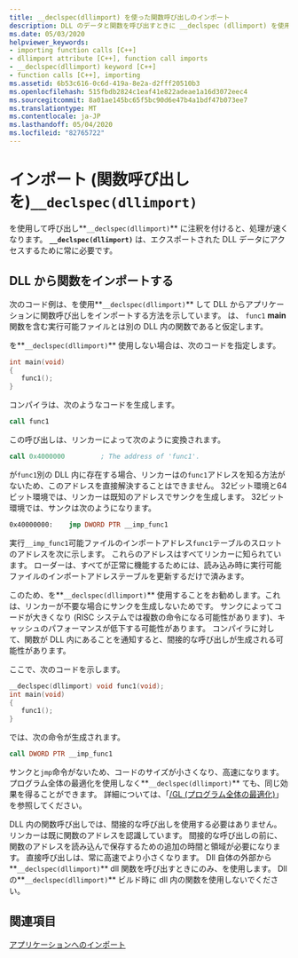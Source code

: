 ```yaml
---
title: __declspec(dllimport) を使った関数呼び出しのインポート
description: DLL のデータと関数を呼び出すときに __declspec (dllimport) を使用する方法と理由。
ms.date: 05/03/2020
helpviewer_keywords:
- importing function calls [C++]
- dllimport attribute [C++], function call imports
- __declspec(dllimport) keyword [C++]
- function calls [C++], importing
ms.assetid: 6b53c616-0c6d-419a-8e2a-d2fff20510b3
ms.openlocfilehash: 515fbdb2824c1eaf41e822adeae1a16d3072eec4
ms.sourcegitcommit: 8a01ae145bc65f5bc90d6e47b4a1bdf47b073ee7
ms.translationtype: MT
ms.contentlocale: ja-JP
ms.lasthandoff: 05/04/2020
ms.locfileid: "82765722"
---
```

# <a name="importing-function-calls-using-__declspecdllimport"></a>インポート (関数呼び出しを)`__declspec(dllimport)`

を使用して呼び出し**`__declspec(dllimport)`** に注釈を付けると、処理が速くなります。 **`__declspec(dllimport)`** は、エクスポートされた DLL データにアクセスするために常に必要です。

## <a name="import-a-function-from-a-dll"></a>DLL から関数をインポートする

次のコード例は、を使用**`__declspec(dllimport)`** して DLL からアプリケーションに関数呼び出しをインポートする方法を示しています。 は、 `func1` **main**関数を含む実行可能ファイルとは別の DLL 内の関数であると仮定します。

を**`__declspec(dllimport)`** 使用しない場合は、次のコードを指定します。

```C
int main(void)
{
   func1();
}
```

コンパイラは、次のようなコードを生成します。

```asm
call func1
```

この呼び出しは、リンカーによって次のように変換されます。

```asm
call 0x4000000         ; The address of 'func1'.
```

が`func1`別の DLL 内に存在する場合、リンカーはの`func1`アドレスを知る方法がないため、このアドレスを直接解決することはできません。 32ビット環境と64ビット環境では、リンカーは既知のアドレスでサンクを生成します。 32ビット環境では、サンクは次のようになります。

```asm
0x40000000:    jmp DWORD PTR __imp_func1
```

実行`__imp_func1`可能ファイルのインポートアドレス`func1`テーブルのスロットのアドレスを次に示します。 これらのアドレスはすべてリンカーに知られています。 ローダーは、すべてが正常に機能するためには、読み込み時に実行可能ファイルのインポートアドレステーブルを更新するだけで済みます。

このため、を**`__declspec(dllimport)`** 使用することをお勧めします。これは、リンカーが不要な場合にサンクを生成しないためです。 サンクによってコードが大きくなり (RISC システムでは複数の命令になる可能性があります)、キャッシュのパフォーマンスが低下する可能性があります。 コンパイラに対して、関数が DLL 内にあることを通知すると、間接的な呼び出しが生成される可能性があります。

ここで、次のコードを示します。

```C
__declspec(dllimport) void func1(void);
int main(void)
{
   func1();
}
```

では、次の命令が生成されます。

```asm
call DWORD PTR __imp_func1
```

サンクと`jmp`命令がないため、コードのサイズが小さくなり、高速になります。 プログラム全体の最適化を使用しなく**`__declspec(dllimport)`** ても、同じ効果を得ることができます。 詳細については、「[/GL (プログラム全体の最適化)](reference/gl-whole-program-optimization.md)」を参照してください。

DLL 内の関数呼び出しでは、間接的な呼び出しを使用する必要はありません。 リンカーは既に関数のアドレスを認識しています。 間接的な呼び出しの前に、関数のアドレスを読み込んで保存するための追加の時間と領域が必要になります。 直接呼び出しは、常に高速でより小さくなります。 Dll 自体の外部から**`__declspec(dllimport)`** dll 関数を呼び出すときにのみ、を使用します。 Dll の**`__declspec(dllimport)`** ビルド時に dll 内の関数を使用しないでください。

## <a name="see-also"></a>関連項目

[アプリケーションへのインポート](importing-into-an-application.md)
